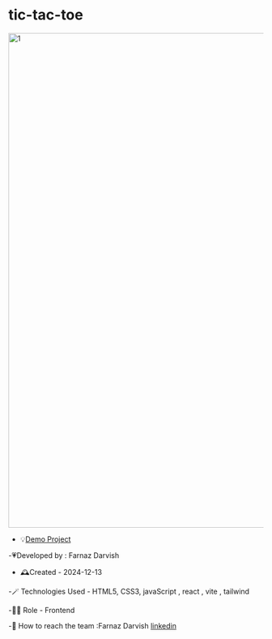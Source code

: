 # tic-tac-toe

<img width="976" alt="1" src="https://github.com/user-attachments/assets/1d6c4ff4-d482-4b53-be04-1c5221daa980" />

- 💡[Demo Project](https://tic-tac-toe-orcin-tau-48.vercel.app/)

-💗Developed by : Farnaz Darvish

- 🕰️Created - 2024-12-13

-🪄 Technologies Used - HTML5, CSS3, javaScript , react , vite , tailwind

-👩‍💻 Role - Frontend 

-💭 How to reach the team :Farnaz Darvish [linkedin](https://www.linkedin.com/in/farnaz-darvish/)

